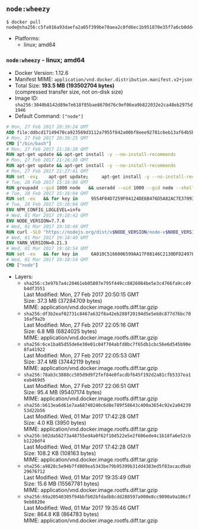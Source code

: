 ## `node:wheezy`

```console
$ docker pull node@sha256:c5fa916a93daefa2a05f399be70aea2c0fd6ec1b951870e35f7a6cb0dd4550bf
```

-	Platforms:
	-	linux; amd64

### `node:wheezy` - linux; amd64

-	Docker Version: 1.12.6
-	Manifest MIME: `application/vnd.docker.distribution.manifest.v2+json`
-	Total Size: **193.5 MB (193502704 bytes)**  
	(compressed transfer size, not on-disk size)
-	Image ID: `sha256:3040b8142d89e7e618f85bae8670d76c9ef06ea9b822032e2ca48eb2975d1946`
-	Default Command: `["node"]`

```dockerfile
# Mon, 27 Feb 2017 20:39:24 GMT
ADD file:ddbcd17149470ca923569d3112a7955f842a00bf8eee92781c6eb13af64b5b82 in / 
# Mon, 27 Feb 2017 20:39:25 GMT
CMD ["/bin/bash"]
# Mon, 27 Feb 2017 21:26:20 GMT
RUN apt-get update && apt-get install -y --no-install-recommends 		ca-certificates 		curl 		wget 	&& rm -rf /var/lib/apt/lists/*
# Mon, 27 Feb 2017 21:26:38 GMT
RUN apt-get update && apt-get install -y --no-install-recommends 		bzr 		git 		mercurial 		openssh-client 		subversion 				procps 	&& rm -rf /var/lib/apt/lists/*
# Mon, 27 Feb 2017 21:27:41 GMT
RUN set -ex; 	apt-get update; 	apt-get install -y --no-install-recommends 		autoconf 		automake 		bzip2 		file 		g++ 		gcc 		imagemagick 		libbz2-dev 		libc6-dev 		libcurl4-openssl-dev 		libdb-dev 		libevent-dev 		libffi-dev 		libgdbm-dev 		libgeoip-dev 		libglib2.0-dev 		libjpeg-dev 		libkrb5-dev 		liblzma-dev 		libmagickcore-dev 		libmagickwand-dev 		libncurses-dev 		libpng-dev 		libpq-dev 		libreadline-dev 		libsqlite3-dev 		libssl-dev 		libtool 		libwebp-dev 		libxml2-dev 		libxslt-dev 		libyaml-dev 		make 		patch 		xz-utils 		zlib1g-dev 				$( 			if apt-cache show 'default-libmysqlclient-dev' 2>/dev/null | grep -q '^Version:'; then 				echo 'default-libmysqlclient-dev'; 			else 				echo 'libmysqlclient-dev'; 			fi 		) 	; 	rm -rf /var/lib/apt/lists/*
# Tue, 28 Feb 2017 15:16:00 GMT
RUN groupadd --gid 1000 node   && useradd --uid 1000 --gid node --shell /bin/bash --create-home node
# Tue, 28 Feb 2017 15:16:04 GMT
RUN set -ex   && for key in     9554F04D7259F04124DE6B476D5A82AC7E37093B     94AE36675C464D64BAFA68DD7434390BDBE9B9C5     0034A06D9D9B0064CE8ADF6BF1747F4AD2306D93     FD3A5288F042B6850C66B31F09FE44734EB7990E     71DCFD284A79C3B38668286BC97EC7A07EDE3FC1     DD8F2338BAE7501E3DD5AC78C273792F7D83545D     B9AE9905FFD7803F25714661B63B535A4C206CA9     C4F0DFFF4E8C1A8236409D08E73BC641CC11F4C8     56730D5401028683275BD23C23EFEFE93C4CFFFE   ; do     gpg --keyserver ha.pool.sks-keyservers.net --recv-keys "$key";   done
# Tue, 28 Feb 2017 15:16:04 GMT
ENV NPM_CONFIG_LOGLEVEL=info
# Wed, 01 Mar 2017 19:18:42 GMT
ENV NODE_VERSION=7.7.0
# Wed, 01 Mar 2017 19:18:48 GMT
RUN curl -SLO "https://nodejs.org/dist/v$NODE_VERSION/node-v$NODE_VERSION-linux-x64.tar.xz"   && curl -SLO "https://nodejs.org/dist/v$NODE_VERSION/SHASUMS256.txt.asc"   && gpg --batch --decrypt --output SHASUMS256.txt SHASUMS256.txt.asc   && grep " node-v$NODE_VERSION-linux-x64.tar.xz\$" SHASUMS256.txt | sha256sum -c -   && tar -xJf "node-v$NODE_VERSION-linux-x64.tar.xz" -C /usr/local --strip-components=1   && rm "node-v$NODE_VERSION-linux-x64.tar.xz" SHASUMS256.txt.asc SHASUMS256.txt   && ln -s /usr/local/bin/node /usr/local/bin/nodejs
# Wed, 01 Mar 2017 19:18:49 GMT
ENV YARN_VERSION=0.21.3
# Wed, 01 Mar 2017 19:18:54 GMT
RUN set -ex   && for key in     6A010C5166006599AA17F08146C2130DFD2497F5   ; do     gpg --keyserver ha.pool.sks-keyservers.net --recv-keys "$key";   done   && curl -fSL -o yarn.js "https://yarnpkg.com/downloads/$YARN_VERSION/yarn-legacy-$YARN_VERSION.js"   && curl -fSL -o yarn.js.asc "https://yarnpkg.com/downloads/$YARN_VERSION/yarn-legacy-$YARN_VERSION.js.asc"   && gpg --batch --verify yarn.js.asc yarn.js   && rm yarn.js.asc   && mv yarn.js /usr/local/bin/yarn   && chmod +x /usr/local/bin/yarn
# Wed, 01 Mar 2017 19:18:54 GMT
CMD ["node"]
```

-	Layers:
	-	`sha256:c3e97b7a4c20461eb05807e795f449cc8826084be5e3c4766fa9cc49b4df3551`  
		Last Modified: Mon, 27 Feb 2017 20:50:15 GMT  
		Size: 37.3 MB (37284709 bytes)  
		MIME: application/vnd.docker.image.rootfs.diff.tar.gzip
	-	`sha256:df3b2eaf02731c8467a632f8a42eb288f20194d5e5eb8c877d76bc7016af9a2b`  
		Last Modified: Mon, 27 Feb 2017 22:05:16 GMT  
		Size: 6.8 MB (6824025 bytes)  
		MIME: application/vnd.docker.image.rootfs.diff.tar.gzip
	-	`sha256:6ce1ba85d55de6e30e01c04f704abfd8bc7f65db1cbc56e6d545b90e8fa41922`  
		Last Modified: Mon, 27 Feb 2017 22:05:53 GMT  
		Size: 37.4 MB (37442119 bytes)  
		MIME: application/vnd.docker.image.rootfs.diff.tar.gzip
	-	`sha256:78ab3c3888cc505d9d9f2fef84e0facdbf645f192d2a81cfb5337ea1eab469d5`  
		Last Modified: Mon, 27 Feb 2017 22:06:51 GMT  
		Size: 95.4 MB (95407174 bytes)  
		MIME: application/vnd.docker.image.rootfs.diff.tar.gzip
	-	`sha256:b613ea6d61e7aa68740240c6d8e789f58643c400a3654c92e2a0423953d22b56`  
		Last Modified: Wed, 01 Mar 2017 17:42:28 GMT  
		Size: 4.0 KB (3950 bytes)  
		MIME: application/vnd.docker.image.rootfs.diff.tar.gzip
	-	`sha256:b02da56273a48755ed4a0f62f10d522e5e2f606ede4c1b18fa6e52cbb1220df4`  
		Last Modified: Wed, 01 Mar 2017 17:42:28 GMT  
		Size: 108.2 KB (108163 bytes)  
		MIME: application/vnd.docker.image.rootfs.diff.tar.gzip
	-	`sha256:a9828c5e94b7fd809ea5343be79b95399b31dd4383ed5f03acacd9ab29676712`  
		Last Modified: Wed, 01 Mar 2017 19:35:49 GMT  
		Size: 15.6 MB (15567781 bytes)  
		MIME: application/vnd.docker.image.rootfs.diff.tar.gzip
	-	`sha256:69a20540305f94bbfb02bfdadb8cdd288597a900e8cc9090a9a106cf9eb8820e`  
		Last Modified: Wed, 01 Mar 2017 19:35:46 GMT  
		Size: 864.8 KB (864783 bytes)  
		MIME: application/vnd.docker.image.rootfs.diff.tar.gzip
